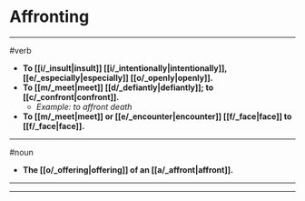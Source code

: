 # Affronting
---
#verb
- **To [[i/_insult|insult]] [[i/_intentionally|intentionally]], [[e/_especially|especially]] [[o/_openly|openly]].**
- **To [[m/_meet|meet]] [[d/_defiantly|defiantly]]; to [[c/_confront|confront]].**
	- _Example: to affront death_
- **To [[m/_meet|meet]] or [[e/_encounter|encounter]] [[f/_face|face]] to [[f/_face|face]].**
---
#noun
- **The [[o/_offering|offering]] of an [[a/_affront|affront]].**
---
---
